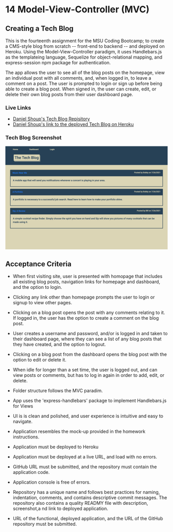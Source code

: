 # 14 Model-View-Controller (MVC)

## Creating a Tech Blog

This is the fourteenth assignment for the MSU Coding Bootcamp; to create a CMS-style blog from scratch -- front-end to backend -- and deployed on Heroku.  Using the Model-View-Controller paradigm, it uses Handlebars.js as the templateing language, Sequelize for object-relational mapping, and express-session npm package for authentication.

The app allows the user to see all of the blog posts on the homepage, view an individual post with all comments, and, when logged in, to leave a comment on a post. The user is prompted to login or sign up before being able to create a blog post.  When signed in, the user can create, edit, or delete their own blog posts from their user dashboard page.

### Live Links
- [Daniel Shoup's Tech Blog Repisitory](https://github.com/danshoup/tech_blog)
- [Daniel Shoup's link to the deployed Tech Blog on Heroku](https://tech-blog-msu-2021.herokuapp.com/)


### Tech Blog Screenshot

![Application Screen Shot](./public/images/tech-blog-screenshot.png)


## Acceptance Criteria

- When first visiting site, user is presented with homopage that includes all existing blog posts, navigation links for homepage and dashboard, and the option to login. 

- Clicking any link other than homepage prompts the user to login or signup to view other pages.

- Clicking on a blog post opens the post with any comments relating to it.  If logged in, the user has the option to create a comment on the blog post.

- User creates a username and password, and/or is logged in and taken to their dashboard page, where they can see a list of any blog posts that they have created, and the option to logout.

- Clicking on a blog post from the dashboard opens the blog post with the option to edit or delete it.

- When idle for longer than a set time, the user is logged out, and can view posts or comments, but has to log in again in order to add, edit, or delete.

- Folder structure follows the MVC paradim.

- App uses the 'express-handlebars' package to implement Handlebars.js for Views

- UI is is clean and polished, and user experience is intuitive and easy to navigate.

- Application resembles the mock-up provided in the homework instructions.

- Application must be deployed to Heroku

- Application must be deployed at a live URL, and load with no errors.

- GitHub URL must be submitted, and the repository must contain the application code.

- Application console is free of errors.

- Repository has a unique name and follows best practices for naming, indentation, comments, and contains descriptive commit messages.  The repository also contains a quality READMY file with description, screenshot,a nd link to deployed application.

- URL of the functional, deployed application, and the URL of the GitHub repository must be submitted.



